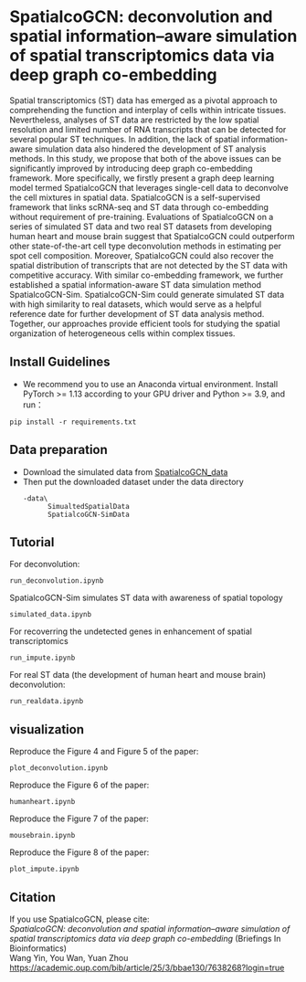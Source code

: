# SpatialcoGCN: deconvolution and spatial information–aware simulation of spatial transcriptomics data via deep graph co-embedding
Spatial transcriptomics (ST) data has emerged as a pivotal approach to comprehending the function and interplay of cells within intricate tissues. Nevertheless, analyses of ST data are restricted by the low spatial resolution and limited number of RNA transcripts that can be detected for several popular ST techniques. In addition, the lack of spatial information-aware simulation data also hindered the development of ST analysis methods. In this study, we propose that both of the above issues can be significantly improved by introducing deep graph co-embedding framework. More specifically, we firstly present a graph deep learning model termed SpatialcoGCN that leverages single-cell data to deconvolve the cell mixtures in spatial data. SpatialcoGCN is a self-supervised framework that links scRNA-seq and ST data through co-embedding without requirement of pre-training. Evaluations of SpatialcoGCN on a series of simulated ST data and two real ST datasets from developing human heart and mouse brain suggest that SpatialcoGCN could outperform other state-of-the-art cell type deconvolution methods in estimating per spot cell composition. Moreover, SpatialcoGCN could also recover the spatial distribution of transcripts that are not detected by the ST data with competitive accuracy. With similar co-embedding framework, we further established a spatial information-aware ST data simulation method SpatialcoGCN-Sim. SpatialcoGCN-Sim could generate simulated ST data with high similarity to real datasets, which would serve as a helpful reference date for further development of ST data analysis method. Together, our approaches provide efficient tools for studying the spatial organization of heterogeneous cells within complex tissues.
## Install Guidelines
* We recommend you to use an Anaconda virtual environment. Install PyTorch >= 1.13 according to your GPU driver and Python >= 3.9, and run：

```
pip install -r requirements.txt
```
## Data preparation
* Download the simulated data from [SpatialcoGCN_data](https://figshare.com/articles/dataset/SpatialcoGCN_data/22682611) 
* Then put the downloaded dataset under the data directory
  ```
  -data\
        SimualtedSpatialData
        SpatialcoGCN-SimData
  ```
## Tutorial
For deconvolution:
  ```
  run_deconvolution.ipynb
  ```

SpatialcoGCN-Sim simulates ST data with awareness of spatial topology
  ```
  simulated_data.ipynb
  ```

For recoverring the undetected genes in enhancement of spatial transcriptomics
  ```
  run_impute.ipynb
  ```
For real ST data (the development of human heart and mouse brain) deconvolution:
  ```
  run_realdata.ipynb
  ```
  
## visualization
Reproduce the Figure 4 and Figure 5 of the paper:
  ```
  plot_deconvolution.ipynb
  ```
Reproduce the Figure 6 of the paper:
  ```
  humanheart.ipynb
  ```
  
Reproduce the Figure 7 of the paper:
  ```
  mousebrain.ipynb
  ```
  
Reproduce the Figure 8 of the paper:
  ```
  plot_impute.ipynb
  ```

## Citation
If you use SpatialcoGCN, please cite:  
*SpatialcoGCN: deconvolution and spatial information–aware simulation of spatial transcriptomics data via deep graph co-embedding* (Briefings In Bioinformatics)  
Wang Yin, You Wan, Yuan Zhou  
https://academic.oup.com/bib/article/25/3/bbae130/7638268?login=true
